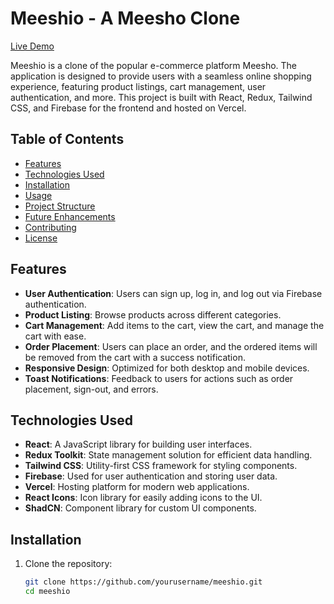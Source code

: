 # Meeshio - A Meesho Clone

[Live Demo](https://meeshio.vercel.app/)

Meeshio is a clone of the popular e-commerce platform Meesho. The application is designed to provide users with a seamless online shopping experience, featuring product listings, cart management, user authentication, and more. This project is built with React, Redux, Tailwind CSS, and Firebase for the frontend and hosted on Vercel.

## Table of Contents

- [Features](#features)
- [Technologies Used](#technologies-used)
- [Installation](#installation)
- [Usage](#usage)
- [Project Structure](#project-structure)
- [Future Enhancements](#future-enhancements)
- [Contributing](#contributing)
- [License](#license)

## Features

- **User Authentication**: Users can sign up, log in, and log out via Firebase authentication.
- **Product Listing**: Browse products across different categories.
- **Cart Management**: Add items to the cart, view the cart, and manage the cart with ease.
- **Order Placement**: Users can place an order, and the ordered items will be removed from the cart with a success notification.
- **Responsive Design**: Optimized for both desktop and mobile devices.
- **Toast Notifications**: Feedback to users for actions such as order placement, sign-out, and errors.

## Technologies Used

- **React**: A JavaScript library for building user interfaces.
- **Redux Toolkit**: State management solution for efficient data handling.
- **Tailwind CSS**: Utility-first CSS framework for styling components.
- **Firebase**: Used for user authentication and storing user data.
- **Vercel**: Hosting platform for modern web applications.
- **React Icons**: Icon library for easily adding icons to the UI.
- **ShadCN**: Component library for custom UI components.

## Installation

1. Clone the repository:

   ```bash
   git clone https://github.com/yourusername/meeshio.git
   cd meeshio
